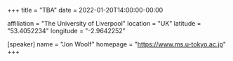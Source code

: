 +++
title = "TBA"
date = 2022-01-20T14:00:00-00:00

affiliation = "The University of Liverpool"
location = "UK"
latitude = "53.4052234"
longitude = "-2.9642252"

[speaker]
  name = "Jon Woolf"
  homepage = "https://www.ms.u-tokyo.ac.jp"
+++
